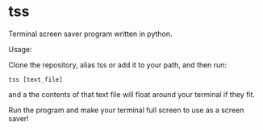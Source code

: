 # tss
Terminal screen saver program written in python.

Usage:

Clone the repository, alias tss or add it to your path, and then run:

`tss [text_file]`

and a the contents of that text file will float around your terminal if they fit.

Run the program and make your terminal full screen to use as a screen saver!
